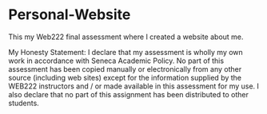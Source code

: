 # Personal-Website
This my Web222 final assessment where I created a website about me. 

My Honesty Statement:
I declare that my assessment is wholly my own work in accordance with Seneca Academic Policy. No part of this assessment has been copied manually or electronically from any other source (including web sites) except for the information supplied by the WEB222 instructors and / or made available in this assessment for my use. I also declare that no part of this assignment has been distributed to other students.
